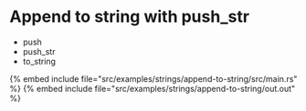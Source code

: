 # Append to string with push_str

* push
* push_str
* to_string

{% embed include file="src/examples/strings/append-to-string/src/main.rs" %}
{% embed include file="src/examples/strings/append-to-string/out.out" %}


